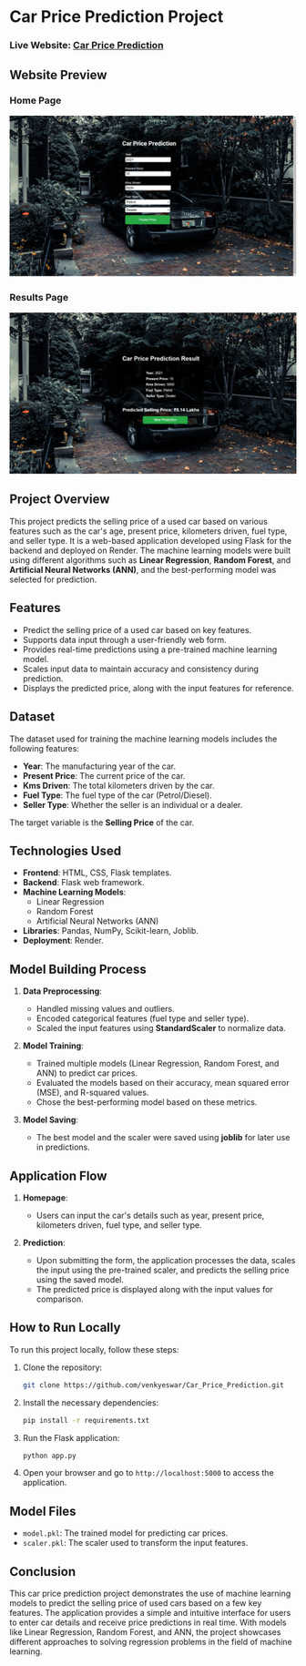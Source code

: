 # Car Price Prediction Project

### Live Website: [Car Price Prediction](https://car-price-prediction-project.onrender.com/)


## Website Preview
### Home Page
![Homepage](static/website_stuff/home.png)
### Results Page
![Prediction Result](static/website_stuff/result.png)

## Project Overview

This project predicts the selling price of a used car based on various features such as the car's age, present price, kilometers driven, fuel type, and seller type. It is a web-based application developed using Flask for the backend and deployed on Render. The machine learning models were built using different algorithms such as **Linear Regression**, **Random Forest**, and **Artificial Neural Networks (ANN)**, and the best-performing model was selected for prediction.

## Features

- Predict the selling price of a used car based on key features.
- Supports data input through a user-friendly web form.
- Provides real-time predictions using a pre-trained machine learning model.
- Scales input data to maintain accuracy and consistency during prediction.
- Displays the predicted price, along with the input features for reference.

## Dataset

The dataset used for training the machine learning models includes the following features:

- **Year**: The manufacturing year of the car.
- **Present Price**: The current price of the car.
- **Kms Driven**: The total kilometers driven by the car.
- **Fuel Type**: The fuel type of the car (Petrol/Diesel).
- **Seller Type**: Whether the seller is an individual or a dealer.

The target variable is the **Selling Price** of the car.

## Technologies Used

- **Frontend**: HTML, CSS, Flask templates.
- **Backend**: Flask web framework.
- **Machine Learning Models**: 
  - Linear Regression
  - Random Forest
  - Artificial Neural Networks (ANN)
- **Libraries**: Pandas, NumPy, Scikit-learn, Joblib.
- **Deployment**: Render.

## Model Building Process

1. **Data Preprocessing**: 
   - Handled missing values and outliers.
   - Encoded categorical features (fuel type and seller type).
   - Scaled the input features using **StandardScaler** to normalize data.
  
2. **Model Training**: 
   - Trained multiple models (Linear Regression, Random Forest, and ANN) to predict car prices.
   - Evaluated the models based on their accuracy, mean squared error (MSE), and R-squared values.
   - Chose the best-performing model based on these metrics.

3. **Model Saving**: 
   - The best model and the scaler were saved using **joblib** for later use in predictions.

## Application Flow

1. **Homepage**:
   - Users can input the car's details such as year, present price, kilometers driven, fuel type, and seller type.
   
2. **Prediction**:
   - Upon submitting the form, the application processes the data, scales the input using the pre-trained scaler, and predicts the selling price using the saved model.
   - The predicted price is displayed along with the input values for comparison.

## How to Run Locally

To run this project locally, follow these steps:

1. Clone the repository:
   ```bash
   git clone https://github.com/venkyeswar/Car_Price_Prediction.git
   ```

2. Install the necessary dependencies:
   ```bash
   pip install -r requirements.txt
   ```

3. Run the Flask application:
   ```bash
   python app.py
   ```

4. Open your browser and go to `http://localhost:5000` to access the application.

## Model Files

- `model.pkl`: The trained model for predicting car prices.
- `scaler.pkl`: The scaler used to transform the input features.

## Conclusion

This car price prediction project demonstrates the use of machine learning models to predict the selling price of used cars based on a few key features. The application provides a simple and intuitive interface for users to enter car details and receive price predictions in real time. With models like Linear Regression, Random Forest, and ANN, the project showcases different approaches to solving regression problems in the field of machine learning.

